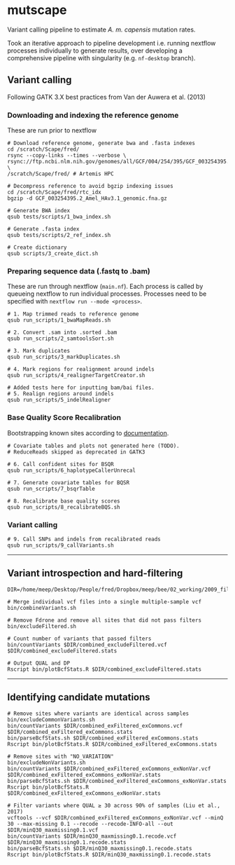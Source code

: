 # mutscape
Variant calling pipeline to estimate *A. m. capensis* mutation rates.

Took an iterative approach to pipeline development i.e. running nextflow processes individually to generate results, over developing a comprehensive pipeline with singularity (e.g. `nf-desktop` branch).

## Variant calling 
Following GATK 3.X best practices from Van der Auwera et al. (2013)

### Downloading and indexing the reference genome
These are run prior to nextflow

```
# Download reference genome, generate bwa and .fasta indexes
cd /scratch/Scape/fred/
rsync --copy-links --times --verbose \
rsync://ftp.ncbi.nlm.nih.gov/genomes/all/GCF/004/254/395/GCF_003254395.2_Amel_HAv3.1/GCF_003254395.2_Amel_HAv3.1_genomic.fna.gz \ 
/scratch/Scape/fred/ # Artemis HPC

# Decompress reference to avoid bgzip indexing issues
cd /scratch/Scape/fred/rtc_idx
bgzip -d GCF_003254395.2_Amel_HAv3.1_genomic.fna.gz

# Generate BWA index
qsub tests/scripts/1_bwa_index.sh

# Generate .fasta index 
qsub tests/scripts/2_ref_index.sh

# Create dictionary
qsub scripts/3_create_dict.sh
```

### Preparing sequence data (.fastq to .bam)
These are run through nextflow (`main.nf`). Each process is called by queueing nextflow to run individual processes. Processes need to be specified with `nextflow run --mode <process>`.

```
# 1. Map trimmed reads to reference genome
qsub run_scripts/1_bwaMapReads.sh   

# 2. Convert .sam into .sorted .bam
qsub run_scripts/2_samtoolsSort.sh

# 3. Mark duplicates
qsub run_scripts/3_markDuplicates.sh

# 4. Mark regions for realignment around indels 
qsub run_scripts/4_realignerTargetCreator.sh

# Added tests here for inputting bam/bai files.
# 5. Realign regions around indels
qsub run_scripts/5_indelRealigner
```

### Base Quality Score Recalibration
Bootstrapping known sites according to [documentation](https://github.com/broadinstitute/gatk-docs/blob/master/gatk3-methods-and-algorithms/Base_Quality_Score_Recalibration_(BQSR).md). 

```
# Covariate tables and plots not generated here (TODO).
# ReduceReads skipped as deprecated in GATK3

# 6. Call confident sites for BSQR
qsub run_scripts/6_haplotypeCallerUnrecal

# 7. Generate covariate tables for BQSR
qsub run_scripts/7_bsqrTable

# 8. Recalibrate base quality scores
qsub run_scripts/8_recalibrateBQS.sh
```

### Variant calling
```
# 9. Call SNPs and indels from recalibrated reads 
qsub run_scripts/9_callVariants.sh
```

---

## Variant introspection and hard-filtering
```
DIR=/home/meep/Desktop/People/fred/Dropbox/meep/bee/02_working/2009_filter_vcf

# Merge individual vcf files into a single multiple-sample vcf
bin/combineVariants.sh

# Remove Fdrone and remove all sites that did not pass filters
bin/excludeFiltered.sh

# Count number of variants that passed filters
bin/countVariants $DIR/combined_excludeFiltered.vcf $DIR/combined_excludeFiltered.stats

# Output QUAL and DP
Rscript bin/plotBcfStats.R $DIR/combined_excludeFiltered.stats
```

---

## Identifying candidate mutations
```
# Remove sites where variants are identical across samples
bin/excludeCommonVariants.sh
bin/countVariants $DIR/combined_exFiltered_exCommons.vcf $DIR/combined_exFiltered_exCommons.stats
bin/parseBcfStats.sh $DIR/combined_exFiltered_exCommons.stats
Rscript bin/plotBcfStats.R $DIR/combined_exFiltered_exCommons.stats

# Remove sites with "NO_VARIATION"
bin/excludeNonVariants.sh
bin/countVariants $DIR/combined_exFiltered_exCommons_exNonVar.vcf $DIR/combined_exFiltered_exCommons_exNonVar.stats
bin/parseBcfStats.sh $DIR/combined_exFiltered_exCommons_exNonVar.stats  
Rscript bin/plotBcfStats.R $DIR/combined_exFiltered_exCommons_exNonVar.stats

# Filter variants where QUAL ≥ 30 across 90% of samples (Liu et al., 2017)
vcftools --vcf $DIR/combined_exFiltered_exCommons_exNonVar.vcf --minQ 30 --max-missing 0.1 --recode --recode-INFO-all --out $DIR/minQ30_maxmissing0.1.vcf
bin/countVariants $DIR/minQ30_maxmissing0.1.recode.vcf $DIR/minQ30_maxmissing0.1.recode.stats
bin/parseBcfStats.sh $DIR/minQ30_maxmissing0.1.recode.stats
Rscript bin/plotBcfStats.R $DIR/minQ30_maxmissing0.1.recode.stats
```

